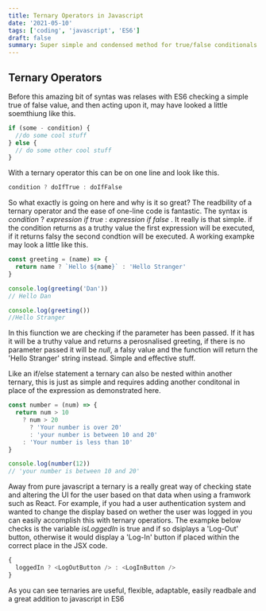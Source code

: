 ```yaml
---
title: Ternary Operators in Javascript
date: '2021-05-10'
tags: ['coding', 'javascript', 'ES6']
draft: false
summary: Super simple and condensed method for true/false conditionals
---
```


## Ternary Operators

Before this amazing bit of syntas was relases with ES6 checking a simple true of false value, and then acting upon it, may have looked a little soemthiung like this.

```js
if (some - condition) {
  //do some cool stuff
} else {
  // do some other cool stuff
}
```

With a ternary operator this can be on one line and look like this.

```js
condition ? doIfTrue : doIfFalse
```

So what exactly is going on here and why is it so great? The readbility of a ternary operator and the ease of one-line code is fantastic. The syntax is _condition_ ? _expression if true_ : _expression if false_ . It really is that simple. if the condition returns as a truthy value the first expression will be executed, if it returns falsy the second condtion will be executed. A working exampke may look a little like this.

```js
const greeting = (name) => {
  return name ? `Hello ${name}` : 'Hello Stranger'
}

console.log(greeting('Dan'))
// Hello Dan

console.log(greeting())
//Hello Stranger
```

In this fiunction we are checking if the parameter has been passed. If it has it will be a truthy value and returns a perosnalised greeting, if there is no parameter passed it will be _null_, a falsy value and the function will return the 'Hello Stranger' string instead. Simple and effective stuff.

Like an if/else statement a ternary can also be nested within another ternary, this is just as simple and requires adding another conditonal in place of the expression as demonstrated here.

```js
const number = (num) => {
  return num > 10
    ? num > 20
      ? 'Your number is over 20'
      : 'your number is between 10 and 20'
    : 'Your number is less than 10'
}

console.log(number(12))
// 'your number is between 10 and 20'
```

Away from pure javascript a ternary is a really great way of checking state and altering the UI for the user based on that data when using a framwork such as React. For example, if you had a user authentication system and wanted to change the display based on wether the user was logged in you can easily accomplish this with ternary operatiors. The exampke below checks is the variable _isLoggedIn_ is true and if so dsiplays a 'Log-Out' button, otherwise it would display a 'Log-In' button if placed within the correct place in the JSX code.

```js
{
  loggedIn ? <LogOutButton /> : <LogInButton />
}
```

As you can see ternaries are useful, flexible, adaptable, easily readbale and a great addition to javascript in ES6
